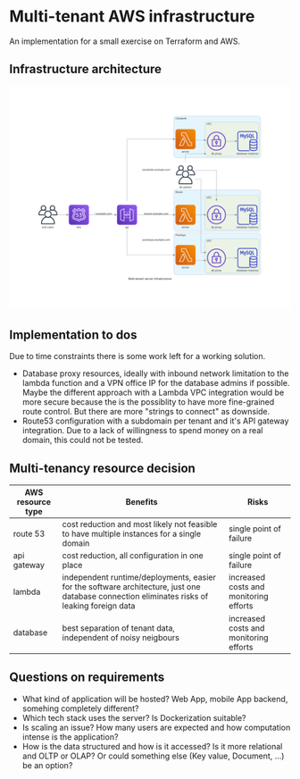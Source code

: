 # Multi-tenant AWS infrastructure
An implementation for a small exercise on Terraform and AWS.

## Infrastructure architecture
![Infrastructure architecture](multi-tenant_server_infrastructure.png)

## Implementation to dos
Due to time constraints there is some work left for a working solution.

- Database proxy resources, ideally with inbound network limitation to the lambda function and a VPN office IP for the database admins if possible. Maybe the different approach with a Lambda VPC integration would be more secure because the is the possiblity to have more fine-grained route control. But there are more "strings to connect" as downside.
- Route53 configuration with a subdomain per tenant and it's API gateway integration. Due to a lack of willingness to spend money on a real domain, this could not be tested.


## Multi-tenancy resource decision
AWS resource type | Benefits | Risks
---|---|---
route 53 | cost reduction and most likely not feasible to have multiple instances for a single domain | single point of failure
api gateway | cost reduction, all configuration in one place | single point of failure
lambda | independent runtime/deployments, easier for the software architecture, just one database connection eliminates risks of leaking foreign data | increased costs and monitoring efforts
database | best separation of tenant data, independent of noisy neigbours | increased costs and monitoring efforts

## Questions on requirements
- What kind of application will be hosted? Web App, mobile App backend, somehing completely different?
- Which tech stack uses the server? Is Dockerization suitable?
- Is scaling an issue? How many users are expected and how computation intense is the application?
- How is the data structured and how is it accessed? Is it more relational and OLTP or OLAP? Or could something else (Key value, Document, ...) be an option?
